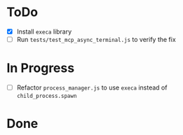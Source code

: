 # ToDo
- [x] Install `execa` library
- [ ] Run `tests/test_mcp_async_terminal.js` to verify the fix

# In Progress
- [ ] Refactor `process_manager.js` to use `execa` instead of `child_process.spawn`

# Done